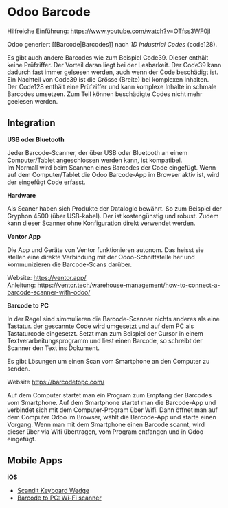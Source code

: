 # Odoo Barcode

Hilfreiche Einführung: https://www.youtube.com/watch?v=OTfss3WF0jI

Odoo generiert [[Barcode|Barcodes]] nach *1D Industrial Codes* (code128).

Es gibt auch andere Barcodes wie zum Beispiel Code39. Dieser enthält keine Prüfziffer. Der Vorteil daran liegt bei der Lesbarkeit. Der Code39 kann dadurch fast immer gelsesen werden, auch wenn der Code beschädigt ist. Ein Nachteil von Code39 ist die Grösse (Breite) bei komplexen Inhalten.  
Der Code128 enthält eine Prüfziffer und kann komplexe Inhalte in schmale Barcodes umsetzen. Zum Teil können beschädigte Codes nicht mehr geelesen werden. 

## Integration

**USB oder Bluetooth**

Jeder Barcode-Scanner, der über USB oder Bluetooth an einem Computer/Tablet angeschlossen werden kann, ist kompatibel.  
Im Normall wird beim Scannen eines Barcodes der Code eingefügt. Wenn auf dem Computer/Tablet die Odoo Barcode-App im Browser aktiv ist, wird der eingefügt Code erfasst.

**Hardware**

Als Scaner haben sich Produkte der Datalogic bewährt. So zum Beispiel der Gryphon 4500 (über USB-kabel). Der ist kostengünstig und robust. Zudem kann dieser Scanner ohne Konfiguration direkt verwendet werden. 

**Ventor App**

Die App und Geräte von Ventor funktionieren autonom. Das heisst sie stellen eine direkte Verbindung mit der Odoo-Schnittstelle her und kommunizieren die Barcode-Scans darüber.

Website: https://ventor.app/  
Anleitung: https://ventor.tech/warehouse-management/how-to-connect-a-barcode-scanner-with-odoo/  

**Barcode to PC**

In der Regel sind simmulieren die Barcode-Scanner nichts anderes als eine Tastatur. der gescannte Code wird umgesetzt und auf dem PC als Tastaturcode eingesetzt. Setzt man zum Beispiel der Cursor in einem Textverarbeitungsprogramm und liest einen Barcode, so schreibt der Scanner den Text ins Dokument.

Es gibt Lösungen um einen Scan vom Smartphone an den Computer zu senden.

Website https://barcodetopc.com/

Auf dem Computer startet man ein Program zum Empfang der Barcodes vom Smartphone. Auf dem Smartphone startet man die Barcode-App und verbindet sich mit dem Computer-Program über Wifi. Dann öffnet man auf dem Computer Odoo im Browser, wählt die Barcode-App und starte einen Vorgang. Wenn man mit dem Smartphone einen Barcode scannt, wird dieser über via Wifi übertragen, vom Program entfangen und in Odoo eingefügt.

## Mobile Apps

**iOS**

* [Scandit Keyboard Wedge](https://apps.apple.com/us/app/scandit-keyboard-wedge/id1275099694)
* [Barcode to PC: Wi-Fi scanner](https://apps.apple.com/us/app/barcode-to-pc-wi-fi-scanner/id1180168368)